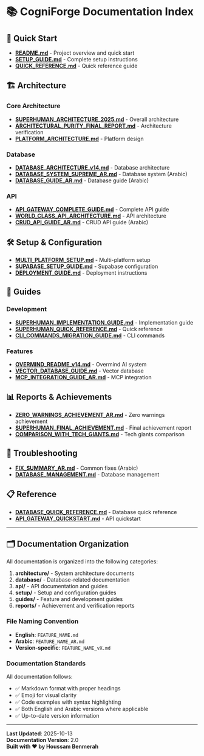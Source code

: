 # 📚 CogniForge Documentation Index

## 🚀 Quick Start

- **[README.md](../README.md)** - Project overview and quick start
- **[SETUP_GUIDE.md](setup/SETUP_GUIDE.md)** - Complete setup instructions
- **[QUICK_REFERENCE.md](../QUICK_REFERENCE.md)** - Quick reference guide

## 🏗️ Architecture

### Core Architecture
- **[SUPERHUMAN_ARCHITECTURE_2025.md](architecture/SUPERHUMAN_ARCHITECTURE_2025.md)** - Overall architecture
- **[ARCHITECTURAL_PURITY_FINAL_REPORT.md](reports/ARCHITECTURAL_PURITY_FINAL_REPORT.md)** - Architecture verification
- **[PLATFORM_ARCHITECTURE.md](architecture/PLATFORM_ARCHITECTURE.md)** - Platform design

### Database
- **[DATABASE_ARCHITECTURE_v14.md](database/DATABASE_ARCHITECTURE_v14.md)** - Database architecture
- **[DATABASE_SYSTEM_SUPREME_AR.md](database/DATABASE_SYSTEM_SUPREME_AR.md)** - Database system (Arabic)
- **[DATABASE_GUIDE_AR.md](database/DATABASE_GUIDE_AR.md)** - Database guide (Arabic)

### API
- **[API_GATEWAY_COMPLETE_GUIDE.md](api/API_GATEWAY_COMPLETE_GUIDE.md)** - Complete API guide
- **[WORLD_CLASS_API_ARCHITECTURE.md](api/WORLD_CLASS_API_ARCHITECTURE.md)** - API architecture
- **[CRUD_API_GUIDE_AR.md](api/CRUD_API_GUIDE_AR.md)** - CRUD API guide (Arabic)

## 🛠️ Setup & Configuration

- **[MULTI_PLATFORM_SETUP.md](setup/MULTI_PLATFORM_SETUP.md)** - Multi-platform setup
- **[SUPABASE_SETUP_GUIDE.md](setup/SUPABASE_SETUP_GUIDE.md)** - Supabase configuration
- **[DEPLOYMENT_GUIDE.md](guides/DEPLOYMENT_GUIDE.md)** - Deployment instructions

## 📖 Guides

### Development
- **[SUPERHUMAN_IMPLEMENTATION_GUIDE.md](guides/SUPERHUMAN_IMPLEMENTATION_GUIDE.md)** - Implementation guide
- **[SUPERHUMAN_QUICK_REFERENCE.md](guides/SUPERHUMAN_QUICK_REFERENCE.md)** - Quick reference
- **[CLI_COMMANDS_MIGRATION_GUIDE.md](guides/CLI_COMMANDS_MIGRATION_GUIDE.md)** - CLI commands

### Features
- **[OVERMIND_README_v14.md](guides/OVERMIND_README_v14.md)** - Overmind AI system
- **[VECTOR_DATABASE_GUIDE.md](guides/VECTOR_DATABASE_GUIDE.md)** - Vector database
- **[MCP_INTEGRATION_GUIDE_AR.md](guides/MCP_INTEGRATION_GUIDE_AR.md)** - MCP integration

## 📊 Reports & Achievements

- **[ZERO_WARNINGS_ACHIEVEMENT_AR.md](reports/ZERO_WARNINGS_ACHIEVEMENT_AR.md)** - Zero warnings achievement
- **[SUPERHUMAN_FINAL_ACHIEVEMENT.md](reports/SUPERHUMAN_FINAL_ACHIEVEMENT.md)** - Final achievement report
- **[COMPARISON_WITH_TECH_GIANTS.md](reports/COMPARISON_WITH_TECH_GIANTS.md)** - Tech giants comparison

## 🔧 Troubleshooting

- **[FIX_SUMMARY_AR.md](guides/FIX_SUMMARY_AR.md)** - Common fixes (Arabic)
- **[DATABASE_MANAGEMENT.md](database/DATABASE_MANAGEMENT.md)** - Database management

## 📋 Reference

- **[DATABASE_QUICK_REFERENCE.md](database/DATABASE_QUICK_REFERENCE.md)** - Database quick reference
- **[API_GATEWAY_QUICKSTART.md](api/API_GATEWAY_QUICKSTART.md)** - API quickstart

---

## 🗂️ Documentation Organization

All documentation is organized into the following categories:

1. **architecture/** - System architecture documents
2. **database/** - Database-related documentation
3. **api/** - API documentation and guides
4. **setup/** - Setup and configuration guides
5. **guides/** - Feature and development guides
6. **reports/** - Achievement and verification reports

### File Naming Convention

- **English**: `FEATURE_NAME.md`
- **Arabic**: `FEATURE_NAME_AR.md`
- **Version-specific**: `FEATURE_NAME_vX.md`

### Documentation Standards

All documentation follows:
- ✅ Markdown format with proper headings
- ✅ Emoji for visual clarity
- ✅ Code examples with syntax highlighting
- ✅ Both English and Arabic versions where applicable
- ✅ Up-to-date version information

---

**Last Updated**: 2025-10-13  
**Documentation Version**: 2.0  
**Built with ❤️ by Houssam Benmerah**
